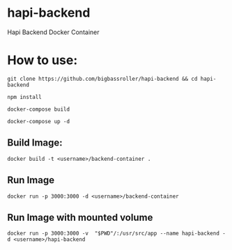 # hapi-backend
Hapi Backend Docker Container

# How to use:
`git clone https://github.com/bigbassroller/hapi-backend && cd hapi-backend`

`npm install`

`docker-compose build`

`docker-compose up -d`

## Build Image:
`docker build -t <username>/backend-container .`
## Run Image
`docker run -p 3000:3000 -d <username>/backend-container`
## Run Image with mounted volume
`docker run -p 3000:3000 -v  "$PWD"/:/usr/src/app --name hapi-backend -d <username>/hapi-backend`
